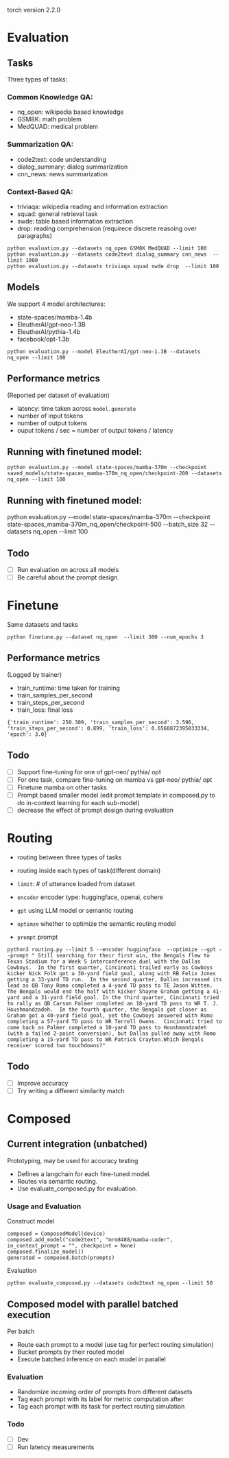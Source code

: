 torch version 2.2.0

# Evaluation
## Tasks
Three types of tasks:
### Common Knowledge QA: 
- nq_open: wikipedia based knowledge
- GSM8K: math problem
- MedQUAD: medical problem 
### Summarization QA:
- code2text: code understanding
- dialog_summary: dialog summarization
- cnn_news: news summarization
### Context-Based QA:
- triviaqa: wikipedia reading and information extraction
- squad: general retrieval task
- swde: table based information extraction
- drop: reading comprehension (requirece discrete reasoing over paragraphs)

```console
python evaluation.py --datasets nq_open GSM8K MedQUAD --limit 100
python evaluation.py --datasets code2text dialog_summary cnn_news  --limit 1000
python evaluation.py --datasets triviaqa squad swde drop  --limit 100
```

## Models
We support 4 model architectures:
- state-spaces/mamba-1.4b
- EleutherAI/gpt-neo-1.3B
- EleutherAI/pythia-1.4b
- facebook/opt-1.3b

```console
python evaluation.py --model EleutherAI/gpt-neo-1.3B --datasets nq_open --limit 100
```
## Performance metrics
(Reported per dataset of evaluation)
- latency: time taken across ```model.generate```
- number of input tokens
- number of output tokens
- ouput tokens / sec = number of output tokens / latency

## Running with finetuned model:
```console
python evaluation.py --model state-spaces/mamba-370m --checkpoint saved_models/state-spaces_mamba-370m_nq_open/checkpoint-200 --datasets nq_open --limit 100
```

## Running with finetuned model:
python evaluation.py --model state-spaces/mamba-370m --checkpoint state-spaces_mamba-370m_nq_open/checkpoint-500 --batch_size 32 --datasets nq_open --limit 100

## Todo
- [ ] Run evaluation on across all models
- [ ] Be careful about the prompt design. 

# Finetune
Same datasets and tasks
```console
python finetune.py --dataset nq_open  --limit 300 --num_epochs 3
```

## Performance metrics
(Logged by trainer)
- train_runtime: time taken for training
- train_samples_per_second
- train_steps_per_second
- train_loss: final loss

```console
{'train_runtime': 250.309, 'train_samples_per_second': 3.596, 'train_steps_per_second': 0.899, 'train_loss': 0.6560872395833334, 'epoch': 3.0}
```

## Todo
- [ ] Support fine-tuning for one of gpt-neo/ pythia/ opt
- [ ] For one task, compare fine-tuning on mamba vs gpt-neo/ pythia/ opt
- [ ] Finetune mamba on other tasks
- [ ] Prompt based smaller model (edit prompt template in composed.py to do in-context learning for each sub-model)
- [ ] decrease the effect of prompt design during evaluation

# Routing
- routing between three types of tasks
- routing inside each types of task(different domain)

- ```limit```: # of utterance loaded from dataset
- ```encoder``` encoder type: huggingface, openai, cohere
- ```gpt``` using LLM model or semantic routing
- ```optimze``` whether to optimize the semantic routing model
- ```prompt``` prompt
```console
python3 routing.py --limit 5 --encoder huggingface  --optimize --gpt --prompt " Still searching for their first win, the Bengals flew to Texas Stadium for a Week 5 interconference duel with the Dallas Cowboys.  In the first quarter, Cincinnati trailed early as Cowboys kicker Nick Folk got a 30-yard field goal, along with RB Felix Jones getting a 33-yard TD run.  In the second quarter, Dallas increased its lead as QB Tony Romo completed a 4-yard TD pass to TE Jason Witten.  The Bengals would end the half with kicker Shayne Graham getting a 41-yard and a 31-yard field goal. In the third quarter, Cincinnati tried to rally as QB Carson Palmer completed an 18-yard TD pass to WR T. J. Houshmandzadeh.  In the fourth quarter, the Bengals got closer as Graham got a 40-yard field goal, yet the Cowboys answered with Romo completing a 57-yard TD pass to WR Terrell Owens.  Cincinnati tried to come back as Palmer completed a 10-yard TD pass to Houshmandzadeh (with a failed 2-point conversion), but Dallas pulled away with Romo completing a 15-yard TD pass to WR Patrick Crayton.Which Bengals receiver scored two touchdowns?"
```

## Todo
- [ ] Improve accuracy
- [ ] Try writing a different similarity match

# Composed 

## Current integration (unbatched)
Prototyping, may be used for accuracy testing
- Defines a langchain for each fine-tuned model.
- Routes via semantic routing.
- Use evaluate_composed.py for evaluation.

### Usage and Evaluation

Construct model
```console
composed = ComposedModel(device)
composed.add_model("code2text", "mrm8488/mamba-coder", in_context_prompt = "", checkpoint = None)
composed.finalize_model()
generated = composed.batch(prompts)
```

Evaluation
```console
python evaluate_composed.py --datasets code2text nq_open --limit 50
```

## Composed model with parallel batched execution
Per batch 
- Route each prompt to a model (use tag for perfect routing simulation)
- Bucket prompts by their routed model
- Execute batched inference on each model in parallel

### Evaluation
- Randomize incoming order of prompts from different datasets
- Tag each prompt with its label for metric computation after
- Tag each prompt with its task for perfect routing simulation

### Todo
- [ ] Dev
- [ ] Run latency measurements

